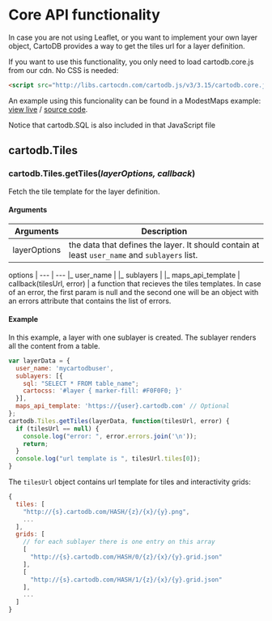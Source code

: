 # Core API functionality

In case you are not using Leaflet, or you want to implement your own layer object, CartoDB provides a way to get the tiles url for a layer definition.

If you want to use this functionality, you only need to load cartodb.core.js from our cdn. No CSS is needed:

```html
<script src="http://libs.cartocdn.com/cartodb.js/v3/3.15/cartodb.core.js"></script>
```

An example using this funcionality can be found in a ModestMaps example: [view live](http://cartodb.github.com/cartodb.js/examples/modestmaps.html) / [source code](https://github.com/CartoDB/cartodb.js/blob/develop/examples/modestmaps.html).

Notice that cartodb.SQL is also included in that JavaScript file

## cartodb.Tiles

### cartodb.Tiles.getTiles(_layerOptions, callback_)

Fetch the tile template for the layer definition.

#### Arguments

Arguments | Description
--- | ---
layerOptions | the data that defines the layer. It should contain at least `user_name` and `sublayers` list.

options | 
--- | ---
&#124;_ user_name | 
&#124;_ sublayers | 
&#124;_ maps_api_template | 
callback(tilesUrl, error) | a function that recieves the tiles templates. In case of an error, the first param is null and the second one will be an object with an errors attribute that contains the list of errors. 

#### Example

In this example, a layer with one sublayer is created. The sublayer renders all the content from a table.

```javascript
var layerData = {
  user_name: 'mycartodbuser',
  sublayers: [{
    sql: "SELECT * FROM table_name";
    cartocss: '#layer { marker-fill: #F0F0F0; }'
  }],
  maps_api_template: 'https://{user}.cartodb.com' // Optional
};
cartodb.Tiles.getTiles(layerData, function(tilesUrl, error) {
  if (tilesUrl == null) {
    console.log("error: ", error.errors.join('\n'));
    return;
  }
  console.log("url template is ", tilesUrl.tiles[0]);
}
```

The `tilesUrl` object contains url template for tiles and interactivity grids:

```javascript
{
  tiles: [
    "http://{s}.cartodb.com/HASH/{z}/{x}/{y}.png",
    ...
  ],
  grids: [
    // for each sublayer there is one entry on this array
    [
      "http://{s}.cartodb.com/HASH/0/{z}/{x}/{y}.grid.json"
    ],
    [
      "http://{s}.cartodb.com/HASH/1/{z}/{x}/{y}.grid.json"
    ],
    ...
  ]
}
